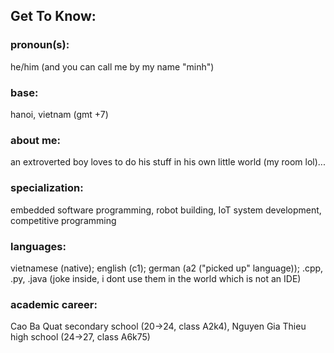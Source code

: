 ## Get To Know:

### pronoun(s):
he/him (and you can call me by my name "minh")
### base:
hanoi, vietnam (gmt +7)
### about me:
an extroverted boy loves to do his stuff in his own little world (my room lol)...
### specialization: 
embedded software programming, robot building, IoT system development, competitive programming
### languages: 
vietnamese (native); english (c1); german (a2 ("picked up" language)); .cpp, .py, .java (joke inside, i dont use them in the world which is not an IDE)
### academic career:
Cao Ba Quat secondary school (20->24, class A2k4), Nguyen Gia Thieu high school (24->27, class A6k75)